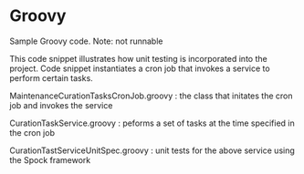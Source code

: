 # Groovy
Sample Groovy code. Note: not runnable

This code snippet illustrates how unit testing is incorporated into the project. Code snippet instantiates a cron job that invokes a service to perform certain tasks.

MaintenanceCurationTasksCronJob.groovy : the class that initates the cron job and invokes the service

CurationTaskService.groovy : peforms a set of tasks at the time specified in the cron job

CurationTastServiceUnitSpec.groovy : unit tests for the above service using the Spock framework
